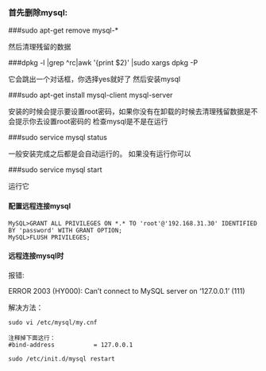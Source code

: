 ### 首先删除mysql:

###sudo apt-get remove mysql-*

然后清理残留的数据

###dpkg -l |grep ^rc|awk '{print $2}' |sudo xargs dpkg -P

它会跳出一个对话框，你选择yes就好了
然后安装mysql

###sudo apt-get install mysql-client mysql-server

安装的时候会提示要设置root密码，如果你没有在卸载的时候去清理残留数据是不会提示你去设置root密码的
检查mysql是不是在运行

###sudo service mysql status

一般安装完成之后都是会自动运行的。
如果没有运行你可以

###sudo service mysql start

运行它





#### 配置远程连接mysql

```
MySQL>GRANT ALL PRIVILEGES ON *.* TO 'root'@'192.168.31.30' IDENTIFIED BY 'password' WITH GRANT OPTION;
MySQL>FLUSH PRIVILEGES;
```



#### 远程连接mysql时

报错:

ERROR 2003 (HY000): Can’t connect to MySQL server on ‘127.0.0.1’ (111)

解决方法：

```
sudo vi /etc/mysql/my.cnf

注释掉下面这行：
#bind-address           = 127.0.0.1

sudo /etc/init.d/mysql restart
```